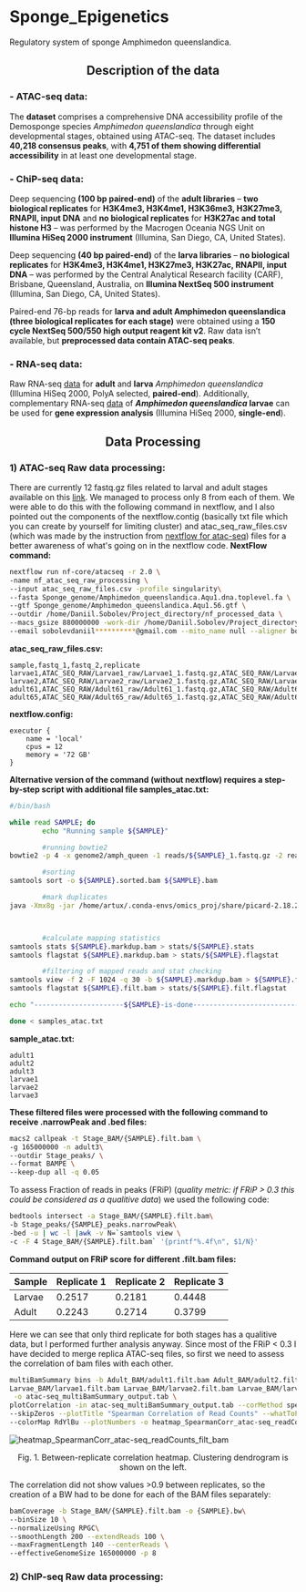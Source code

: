 # Sponge_Epigenetics
Regulatory system of sponge Amphimedon queenslandica. 

## <div align="center">Description of the data</div>

### - ATAC-seq data:
The **dataset** comprises a comprehensive DNA accessibility profile of the Demosponge species _Amphimedon queenslandica_ through eight developmental stages, obtained using ATAC-seq. The dataset includes **40,218 consensus peaks**, with **4,751 of them showing differential accessibility** in at least one developmental stage.

### - ChiP-seq data:
Deep sequencing **(100 bp paired-end)** of the **adult libraries** – **two biological replicates** for **H3K4me3, H3K4me1, H3K36me3, H3K27me3, RNAPII, input DNA** and **no biological replicates** for **H3K27ac and total histone H3** – was performed by the Macrogen Oceania NGS Unit on **Illumina HiSeq 2000 instrument** (Illumina, San Diego, CA, United States). 

Deep sequencing **(40 bp paired-end)** of the **larva libraries** – **no biological replicates** for **H3K4me3, H3K4me1, H3K27me3, H3K27ac, RNAPII, input DNA** – was performed by the Central Analytical Research facility (CARF), Brisbane, Queensland, Australia, on **Illumina NextSeq 500 instrument** (Illumina, San Diego, CA, United States).

Paired-end 76-bp reads for **larva and adult Amphimedon queenslandica (three biological replicates for each stage)** were obtained using a **150 cycle NextSeq 500/550 high output reagent kit v2**. Raw data isn’t available, but **preprocessed data contain ATAC-seq peaks**.
### - RNA-seq data:
Raw RNA-seq [data](https://www.ncbi.nlm.nih.gov/sra/?term=SRP044247) for **adult** and **larva** _Amphimedon queenslandica_ (Illumina HiSeq 2000, PolyA selected, **paired-end**). Additionally, complementary RNA-seq [data](https://www.ncbi.nlm.nih.gov/geo/query/acc.cgi?acc=GSE54364) of **_Amphimedon queenslandica_ larvae** can be used for **gene expression analysis** (Illumina HiSeq 2000, **single-end**). 

## <div align="center">Data Processing</div>
### 1) ATAC-seq Raw data processing:
There are currently 12 fastq.gz files related to larval and adult stages available on this [link](https://www.ebi.ac.uk/biostudies/arrayexpress/studies/E-MTAB-10203/sdrf). We managed to process only 8 from each of them. We were able to do this with the following command in nextflow, and I also pointed out the components of the nextflow.contig (basically txt file which you can create by yourself for limiting cluster) and atac_seq_raw_files.csv (which was made by the instruction from [nextflow for atac-seq](https://nf-co.re/atacseq)) files for a better awareness of what's going on in the nextflow code.
**NextFlow command:**
```bash
nextflow run nf-core/atacseq -r 2.0 \
-name nf_atac_seq_raw_processing \
--input atac_seq_raw_files.csv -profile singularity\
--fasta Sponge_genome/Amphimedon_queenslandica.Aqu1.dna.toplevel.fa \
--gtf Sponge_genome/Amphimedon_queenslandica.Aqu1.56.gtf \
--outdir /home/Daniil.Sobolev/Project_directory/nf_processed_data \
--macs_gsize 880000000 -work-dir /home/Daniil.Sobolev/Project_directory/nf_intermediate/\
--email sobolevdaniil**********@gmail.com --mito_name null --aligner bowtie2
```
**atac_seq_raw_files.csv:**
```
sample,fastq_1,fastq_2,replicate
larvae1,ATAC_SEQ_RAW/Larvae1_raw/Larvae1_1.fastq.gz,ATAC_SEQ_RAW/Larvae1_raw/Larvae1_2.fastq.gz,1
larvae2,ATAC_SEQ_RAW/Larvae2_raw/Larvae2_1.fastq.gz,ATAC_SEQ_RAW/Larvae2_raw/Larvae2_2.fastq.gz,1
adult61,ATAC_SEQ_RAW/Adult61_raw/Adult61_1.fastq.gz,ATAC_SEQ_RAW/Adult61_raw/Adult61_2.fastq.gz,1
adult65,ATAC_SEQ_RAW/Adult65_raw/Adult65_1.fastq.gz,ATAC_SEQ_RAW/Adult65_raw/Adult65_2.fastq.gz,1
```
**nextflow.config:**
```
executor {
    name = 'local'
    cpus = 12
    memory = '72 GB'
}
```
**Alternative version of the command (without nextflow) requires a step-by-step script with additional file samples_atac.txt:**
```bash
#/bin/bash

while read SAMPLE; do
        echo "Running sample ${SAMPLE}"

        #running bowtie2
bowtie2 -p 4 -x genome2/amph_queen -1 reads/${SAMPLE}_1.fastq.gz -2 reads/${SAMPLE}_2.fastq.gz | samtools view -@ 4 -Sb > ${SAMPLE}.bam

        #sorting
samtools sort -o ${SAMPLE}.sorted.bam ${SAMPLE}.bam

        #mark duplicates
java -Xmx8g -jar /home/artux/.conda-envs/omics_proj/share/picard-2.18.29-0/picard.jar MarkDuplicates I=${SAMPLE}.sorted.bam O=${SAMPLE}.markdup.bam M=${SAMPLE}_dup_metrics.txt REMOVE_DUPLICATES=false



        #calculate mapping statistics
samtools stats ${SAMPLE}.markdup.bam > stats/${SAMPLE}.stats
samtools flagstat ${SAMPLE}.markdup.bam > stats/${SAMPLE}.flagstat

        #filtering of mapped reads and stat checking
samtools view -f 2 -F 1024 -q 30 -b ${SAMPLE}.markdup.bam > ${SAMPLE}.filt.bam
samtools flagstat ${SAMPLE}.filt.bam > stats/${SAMPLE}.filt.flagstat

echo "----------------------${SAMPLE}-is-done---------------------------"

done < samples_atac.txt
```
**sample_atac.txt:**
```
adult1
adult2
adult3
larvae1
larvae2
larvae3
```

**These filtered files were processed with the following command to receive .narrowPeak  and .bed files:**
```bash
macs2 callpeak -t Stage_BAM/{SAMPLE}.filt.bam \
-g 165000000 -n adult3\
--outdir Stage_peaks/ \
--format BAMPE \
--keep-dup all -q 0.05
```
To assess Fraction of reads in peaks (FRiP) (_quality metric: if FRiP > 0.3 this could be considered as a qualitive data_) we used the following code:

```bash
bedtools intersect -a Stage_BAM/{SAMPLE}.filt.bam\
-b Stage_peaks/{SAMPLE}_peaks.narrowPeak\
-bed -u | wc -l |awk -v N=`samtools view \
-c -F 4 Stage_BAM/{SAMPLE}.filt.bam` '{printf"%.4f\n", $1/N}'
```
**Command output on FRiP score for different .filt.bam files:**
<center>

| Sample | Replicate 1 | Replicate 2 | Replicate 3 |
|--------|-------------|-------------|-------------|
| Larvae | 0.2517 | 0.2181 | 0.4448 |
| Adult | 0.2243 | 0.2714 | 0.3799 |

</center>

Here we can see that only third replicate for both stages has a qualitive data, but I performed further analysis anyway.
Since most of the FRiP < 0.3 I have decided to merge replica ATAC-seq files, so first we need to assess the correlation of bam files with each other.
```bash
multiBamSummary bins -b Adult_BAM/adult1.filt.bam Adult_BAM/adult2.filt.bam Adult_BAM/adult3.filt.bam  \
Larvae_BAM/larvae1.filt.bam Larvae_BAM/larvae2.filt.bam Larvae_BAM/larvae3.filt.bam \
 -o atac-seq_multiBamSummary_output.tab \
plotCorrelation -in atac-seq_multiBamSummary_output.tab --corMethod spearman \
--skipZeros --plotTitle "Spearman Correlation of Read Counts" --whatToPlot heatmap\
--colorMap RdYlBu --plotNumbers -o heatmap_SpearmanCorr_atac-seq_readCounts.png
```
![heatmap_SpearmanCorr_atac-seq_readCounts_filt_bam](https://github.com/NAGIBATOR112/Sponge_Epigenetics/assets/89070070/b1833052-f9b3-471a-8988-47fd9c314a9a)
<div align="center">Fig. 1. Between-replicate correlation heatmap. Clustering dendrogram is shown on the left.</div>

The correlation did not show values >0.9 between replicates, so the creation of a BW had to be done for each of the BAM files separately:

```bash
bamCoverage -b Stage_BAM/{SAMPLE}.filt.bam -o {SAMPLE}.bw\
--binSize 10 \
--normalizeUsing RPGC\
--smoothLength 200 --extendReads 100 \
--maxFragmentLength 140 --centerReads \
--effectiveGenomeSize 165000000 -p 8
```

### 2) ChIP-seq Raw data processing:


